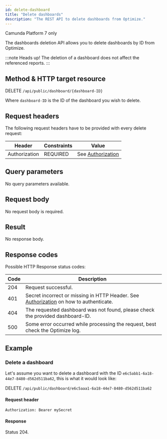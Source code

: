 ```yaml
---
id: delete-dashboard
title: "Delete dashboards"
description: "The REST API to delete dashboards from Optimize."
---
```


<span class="badge badge--platform">Camunda Platform 7 only</span>

The dashboards deletion API allows you to delete dashboards by ID from Optimize.

:::note Heads up!
The deletion of a dashboard does not affect the referenced reports.
:::

## Method & HTTP target resource

DELETE `/api/public/dashboard/{dashboard-ID}`

Where `dashboard-ID` is the ID of the dashboard you wish to delete.

## Request headers

The following request headers have to be provided with every delete request:

| Header        | Constraints | Value                                                 |
| ------------- | ----------- | ----------------------------------------------------- |
| Authorization | REQUIRED    | See [Authorization](../optimize-api-authorization.md) |

## Query parameters

No query parameters available.

## Request body

No request body is required.

## Result

No response body.

## Response codes

Possible HTTP Response status codes:

| Code | Description                                                                                                               |
| ---- | ------------------------------------------------------------------------------------------------------------------------- |
| 204  | Request successful.                                                                                                       |
| 401  | Secret incorrect or missing in HTTP Header. See [Authorization](../optimize-api-authorization.md) on how to authenticate. |
| 404  | The requested dashboard was not found, please check the provided dashboard-ID.                                            |
| 500  | Some error occurred while processing the request, best check the Optimize log.                                            |

## Example

### Delete a dashboard

Let's assume you want to delete a dashboard with the ID `e6c5abb1-6a18-44e7-8480-d562d511ba62`, this is what it would look like:

DELETE `/api/public/dashboard/e6c5aaa1-6a18-44e7-8480-d562d511ba62`

#### Request header

`Authorization: Bearer mySecret`

#### Response

Status 204.
